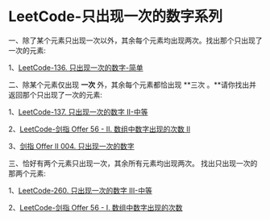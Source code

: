 # LeetCode-只出现一次的数字系列



一、除了某个元素只出现一次以外，其余每个元素均出现两次。找出那个只出现了一次的元素: 

1、[LeetCode-136. 只出现一次的数字-简单](https://leetcode.cn/problems/single-number/) 

二、除某个元素仅出现 **一次** 外，其余每个元素都恰出现 **三次 。**请你找出并返回那个只出现了一次的元素: 

1、[LeetCode-137. 只出现一次的数字 II-中等](https://leetcode.cn/problems/single-number-ii/) 

2、[LeetCode-剑指 Offer 56 - II. 数组中数字出现的次数 II](https://leetcode.cn/problems/shu-zu-zhong-shu-zi-chu-xian-de-ci-shu-ii-lcof/) 

3、[剑指 Offer II 004. 只出现一次的数字 ](https://leetcode.cn/problems/WGki4K/)

三、恰好有两个元素只出现一次，其余所有元素均出现两次。 找出只出现一次的那两个元素: 

1、[LeetCode-260. 只出现一次的数字 III-中等](https://leetcode.cn/problems/single-number-iii/) 

2、[LeetCode-剑指 Offer 56 - I. 数组中数字出现的次数](https://leetcode.cn/problems/shu-zu-zhong-shu-zi-chu-xian-de-ci-shu-lcof/)

